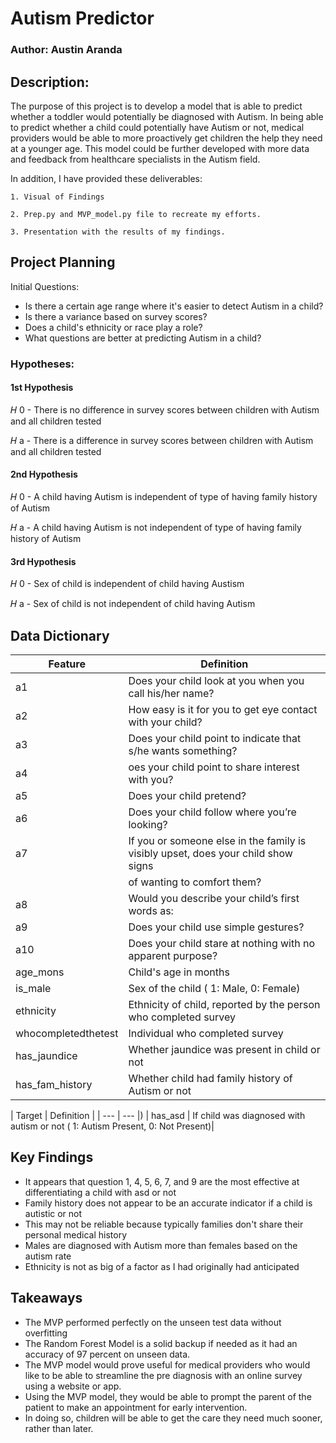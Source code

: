 # Autism Predictor

### Author: Austin Aranda

## Description: 

The purpose of this project is to develop a model that is able to predict whether a toddler would potentially be diagnosed with Autism. In being able to predict whether a child could potentially have Autism or not, medical providers would be able to more proactively get children the help they need at a younger age. This model could be further developed with more data and feedback from healthcare specialists in the Autism field. 

In addition, I have provided these deliverables:

    1. Visual of Findings
    
    2. Prep.py and MVP_model.py file to recreate my efforts.
    
    3. Presentation with the results of my findings.

## Project Planning

Initial Questions:
- Is there a certain age range where it's easier to detect Autism in a child?
- Is there a variance based on survey scores?
- Does a child's ethnicity or race play a role?
- What questions are better at predicting Autism in a child?


### Hypotheses:

#### 1st Hypothesis

𝐻 0 - There is no difference in survey scores between children with Autism and all children tested

𝐻 a - There is a difference in survey scores between children with Autism and all children tested

#### 2nd Hypothesis

𝐻 0 - A child having Autism is independent of type of having family history of Autism

𝐻 a - A child having Autism is not independent of type of having family history of Autism

#### 3rd Hypothesis

𝐻 0 - Sex of child is independent of child having Austism

𝐻 a - Sex of child is not independent of child having Autism


## Data Dictionary

| Feature | Definition |
| --- | --- |
| a1 | Does your child look at you when you call his/her name? |
| a2 | How easy is it for you to get eye contact with your child?  |
| a3 | Does your child point to indicate that s/he wants something? |
| a4 | oes your child point to share interest with you? |
| a5 | Does your child pretend? |
| a6 | Does your child follow where you’re looking?  |
| a7 | If you or someone else in the family is visibly upset, does your child show signs 
|    | of wanting to comfort them? |
| a8 | Would you describe your child’s first words as: |
| a9 | Does your child use simple gestures? |
| a10 | Does your child stare at nothing with no apparent purpose? |
| age_mons | Child's age in months |
| is_male | Sex of the child ( 1: Male, 0: Female) |
| ethnicity | Ethnicity of child, reported by the person who completed survey |
| whocompletedthetest | Individual who completed survey |
| has_jaundice | Whether jaundice was present in child or not |
| has_fam_history | Whether child had family history of Autism or not |

| Target | Definition |
| --- | --- |)
| has_asd | If child was diagnosed with autism or not ( 1: Autism Present, 0: Not Present)|


## Key Findings

- It appears that question 1, 4, 5, 6, 7, and 9 are the most effective at differentiating a child with asd or not
- Family history does not appear to be an accurate indicator if a child is autistic or not
- This may not be reliable because typically families don't share their personal medical history
- Males are diagnosed with Autism more than females based on the autism rate
- Ethnicity is not as big of a factor as I had originally had anticipated

## Takeaways

- The MVP performed perfectly on the unseen test data without overfitting
- The Random Forest Model is a solid backup if needed as it had an accuracy of 97 percent on unseen data.
- The MVP model would prove useful for medical providers who would like to be able to streamline the pre diagnosis with an online survey using a website or app.
- Using the MVP model, they would be able to prompt the parent of the patient to make an appointment for early intervention.
- In doing so, children will be able to get the care they need much sooner, rather than later.
